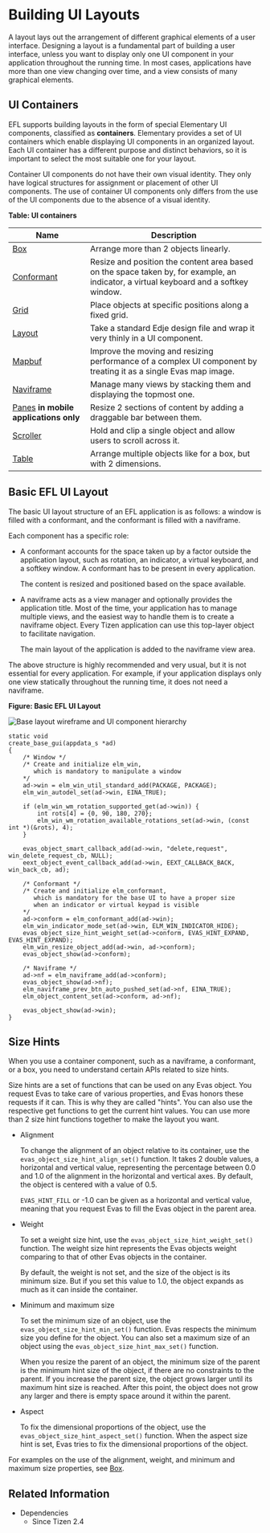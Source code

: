 # Building UI Layouts

A layout lays out the arrangement of different graphical elements of a user interface. Designing a layout is a fundamental part of building a user interface, unless you want to display only one UI component in your application throughout the running time. In most cases, applications have more than one view changing over time, and a view consists of many graphical elements.

## UI Containers

EFL supports building layouts in the form of special Elementary UI components, classified as **containers**. Elementary provides a set of UI containers which enable displaying UI components in an organized layout. Each UI container has a different purpose and distinct behaviors, so it is important to select the most suitable one for your layout.

Container UI components do not have their own visual identity. They only have logical structures for assignment or placement of other UI components. The use of container UI components only differs from the use of the UI components due to the absence of a visual identity.

**Table: UI containers**

| Name                                     | Description                              |
|----------------------------------------|----------------------------------------|
| [Box](./container-box.md) | Arrange more than 2 objects linearly.    |
| [Conformant](./container-conformant.md) | Resize and position the content area based on the space taken by, for example, an indicator, a virtual keyboard and a softkey window. |
| [Grid](./container-grid.md) | Place objects at specific positions along a fixed grid. |
| [Layout](./container-layout.md) | Take a standard Edje design file and wrap it very thinly in a UI component. |
| [Mapbuf](./container-mapbuf.md) | Improve the moving and resizing performance of a complex UI component by treating it as a single Evas map image. |
| [Naviframe](./container-naviframe.md) | Manage many views by stacking them and displaying the topmost one. |
| [Panes](./container-panes.md) **in mobile applications only** | Resize 2 sections of content by adding a draggable bar between them. |
| [Scroller](./container-scroller.md) | Hold and clip a single object and allow users to scroll across it. |
| [Table](./container-table.md) | Arrange multiple objects like for a box, but with 2 dimensions. |

## Basic EFL UI Layout

The basic UI layout structure of an EFL application is as follows: a window is filled with a conformant, and the conformant is filled with a naviframe.

Each component has a specific role:

- A conformant accounts for the space taken up by a factor outside the application layout, such as rotation, an indicator, a virtual keyboard, and a softkey window. A conformant has to be present in every application.   

  The content is resized and positioned based on the space available.

- A naviframe acts as a view manager and optionally provides the application title. Most of the time, your application has to manage multiple views, and the easiest way to handle them is to create a naviframe object. Every Tizen application can use this top-layer object to facilitate navigation.   

  The main layout of the application is added to the naviframe view area.

The above structure is highly recommended and very usual, but it is not essential for every application. For example, if your application displays only one view statically throughout the running time, it does not need a naviframe.

**Figure: Basic EFL UI Layout**

![Base layout wireframe and UI component hierarchy](./media/base_layout.png)

```
static void
create_base_gui(appdata_s *ad)
{
    /* Window */
    /* Create and initialize elm_win,
       which is mandatory to manipulate a window
    */
    ad->win = elm_win_util_standard_add(PACKAGE, PACKAGE);
    elm_win_autodel_set(ad->win, EINA_TRUE);

    if (elm_win_wm_rotation_supported_get(ad->win)) {
        int rots[4] = {0, 90, 180, 270};
        elm_win_wm_rotation_available_rotations_set(ad->win, (const int *)(&rots), 4);
    }

    evas_object_smart_callback_add(ad->win, "delete,request", win_delete_request_cb, NULL);
    eext_object_event_callback_add(ad->win, EEXT_CALLBACK_BACK, win_back_cb, ad);

    /* Conformant */
    /* Create and initialize elm_conformant,
       which is mandatory for the base UI to have a proper size
       when an indicator or virtual keypad is visible
    */
    ad->conform = elm_conformant_add(ad->win);
    elm_win_indicator_mode_set(ad->win, ELM_WIN_INDICATOR_HIDE);
    evas_object_size_hint_weight_set(ad->conform, EVAS_HINT_EXPAND, EVAS_HINT_EXPAND);
    elm_win_resize_object_add(ad->win, ad->conform);
    evas_object_show(ad->conform);

    /* Naviframe */
    ad->nf = elm_naviframe_add(ad->conform);
    evas_object_show(ad->nf);
    elm_naviframe_prev_btn_auto_pushed_set(ad->nf, EINA_TRUE);
    elm_object_content_set(ad->conform, ad->nf);

    evas_object_show(ad->win);
}
```

## Size Hints

When you use a container component, such as a naviframe, a conformant, or a box, you need to understand certain APIs related to size hints.

Size hints are a set of functions that can be used on any Evas object. You request Evas to take care of various properties, and Evas honors these requests if it can. This is why they are called "hints". You can also use the respective get functions to get the current hint values. You can use more than 2 size hint functions together to make the layout you want.

- Alignment

  To change the alignment of an object relative to its container, use the `evas_object_size_hint_align_set()` function. It takes 2 double values, a horizontal and vertical value, representing the percentage between 0.0 and 1.0 of the alignment in the horizontal and vertical axes. By default, the object is centered with a value of 0.5.

  `EVAS_HINT_FILL` or -1.0 can be given as a horizontal and vertical value, meaning that you request Evas to fill the Evas object in the parent area.

- Weight

  To set a weight size hint, use the `evas_object_size_hint_weight_set()` function. The weight size hint represents the Evas objects weight comparing to that of other Evas objects in the container.

  By default, the weight is not set, and the size of the object is its minimum size. But if you set this value to 1.0, the object expands as much as it can inside the container.

- Minimum and maximum size

  To set the minimum size of an object, use the `evas_object_size_hint_min_set()` function. Evas respects the minimum size you define for the object. You can also set a maximum size of an object using the `evas_object_size_hint_max_set()` function.

  When you resize the parent of an object, the minimum size of the parent is the minimum hint size of the object, if there are no constraints to the parent. If you increase the parent size, the object grows larger until its maximum hint size is reached. After this point, the object does not grow any larger and there is empty space around it within the parent.

- Aspect

  To fix the dimensional proportions of the object, use the `evas_object_size_hint_aspect_set()` function. When the aspect size hint is set, Evas tries to fix the dimensional proportions of the object.

For examples on the use of the alignment, weight, and minimum and maximum size properties, see [Box](container-box.md).

## Related Information
- Dependencies
  - Since Tizen 2.4
  
